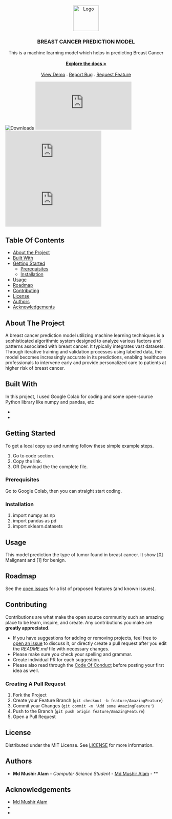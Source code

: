 <br/>
<p align="center">
  <a href="https://github.com/mushir2004/ReadME.md">
    <img src="https://www.google.com/url?sa=i&url=https%3A%2F%2Ftowardsdatascience.com%2Fbreast-cancer-classification-using-support-vector-machine-svm-a510907d4878&psig=AOvVaw0Z2bST0Cs18vaQeFK5Scof&ust=1711988917262000&source=images&cd=vfe&opi=89978449&ved=0CBIQjRxqFwoTCKCWy-b1noUDFQAAAAAdAAAAABAE" alt="Logo" width="80" height="80">
  </a>

  <h3 align="center">BREAST CANCER PREDICTION MODEL</h3>

  <p align="center">
    This is a machine learning model which helps in predicting Breast Cancer
    <br/>
    <br/>
    <a href="https://github.com/mushir2004/ReadME.md"><strong>Explore the docs »</strong></a>
    <br/>
    <br/>
    <a href="https://github.com/mushir2004/ReadME.md">View Demo</a>
    .
    <a href="https://github.com/mushir2004/ReadME.md/issues">Report Bug</a>
    .
    <a href="https://github.com/mushir2004/ReadME.md/issues">Request Feature</a>
  </p>
</p>

![Downloads](https://img.shields.io/github/downloads/mushir2004/ReadME.md/total) ![Contributors](https://img.shields.io/github/contributors/mushir2004/ReadME.md?color=dark-green) ![Issues](https://img.shields.io/github/issues/mushir2004/ReadME.md) ![License](https://img.shields.io/github/license/mushir2004/ReadME.md) 

## Table Of Contents

* [About the Project](#about-the-project)
* [Built With](#built-with)
* [Getting Started](#getting-started)
  * [Prerequisites](#prerequisites)
  * [Installation](#installation)
* [Usage](#usage)
* [Roadmap](#roadmap)
* [Contributing](#contributing)
* [License](#license)
* [Authors](#authors)
* [Acknowledgements](#acknowledgements)

## About The Project

A breast cancer prediction model utilizing machine learning techniques is a sophisticated algorithmic system designed to analyze various factors and patterns associated with breast cancer. It typically integrates vast datasets. Through iterative training and validation processes using labeled data, the model becomes increasingly accurate in its predictions, enabling healthcare professionals to intervene early and provide personalized care to patients at higher risk of breast cancer.








## Built With

In this project, I used Google Colab for coding and some open-source Python library like numpy and pandas, etc

* []()
* []()

## Getting Started

To get a local copy up and running follow these simple example steps.
1. Go to code section.
2. Copy the link.
3. OR Download the the complete file.

### Prerequisites

Go to Google Colab, then you can straight start coding.

### Installation

1. import numpy as np
2. import pandas as pd
3. import sklearn.datasets


## Usage

This model prediction the type of tumor found in breast cancer.
It show [0] Malignant and [1] for benign.


## Roadmap

See the [open issues](https://github.com/mushir2004/ReadME.md/issues) for a list of proposed features (and known issues).

## Contributing

Contributions are what make the open source community such an amazing place to be learn, inspire, and create. Any contributions you make are **greatly appreciated**.
* If you have suggestions for adding or removing projects, feel free to [open an issue](https://github.com/mushir2004/ReadME.md/issues/new) to discuss it, or directly create a pull request after you edit the *README.md* file with necessary changes.
* Please make sure you check your spelling and grammar.
* Create individual PR for each suggestion.
* Please also read through the [Code Of Conduct](https://github.com/mushir2004/ReadME.md/blob/main/CODE_OF_CONDUCT.md) before posting your first idea as well.

### Creating A Pull Request

1. Fork the Project
2. Create your Feature Branch (`git checkout -b feature/AmazingFeature`)
3. Commit your Changes (`git commit -m 'Add some AmazingFeature'`)
4. Push to the Branch (`git push origin feature/AmazingFeature`)
5. Open a Pull Request

## License

Distributed under the MIT License. See [LICENSE](https://github.com/mushir2004/ReadME.md/blob/main/LICENSE.md) for more information.

## Authors

* **Md Mushir Alam** - *Computer Science Student* - [Md Mushir Alam](https://github.com/mushir2004) - **

## Acknowledgements

* [Md Mushir Alam](https://github.com/mushir2004)
* [](Best-README-Template)
* []()
